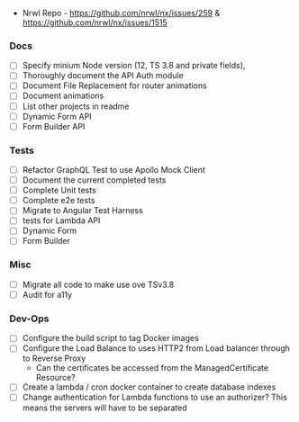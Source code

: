 - Nrwl Repo - https://github.com/nrwl/nx/issues/259 & https://github.com/nrwl/nx/issues/1515

### Docs

- [ ] Specify minium Node version (12, TS 3.8 and private fields),
- [ ] Thoroughly document the API Auth module
- [ ] Document File Replacement for router animations
- [ ] Document animations
- [ ] List other projects in readme
- [ ] Dynamic Form API
- [ ] Form Builder API

### Tests

- [ ] Refactor GraphQL Test to use Apollo Mock Client
- [ ] Document the current completed tests
- [ ] Complete Unit tests
- [ ] Complete e2e tests
- [ ] Migrate to Angular Test Harness
- [ ] tests for Lambda API
- [ ] Dynamic Form
- [ ] Form Builder

### Misc

- [ ] Migrate all code to make use ove TSv3.8
- [ ] Audit for a11y

### Dev-Ops

- [ ] Configure the build script to tag Docker images
- [ ] Configure the Load Balance to uses HTTP2 from Load balancer through to Reverse Proxy
  - Can the certificates be accessed from the ManagedCertificate Resource?
- [ ] Create a lambda / cron docker container to create database indexes
- [ ] Change authentication for Lambda functions to use an authorizer? This means the servers will have to be separated
